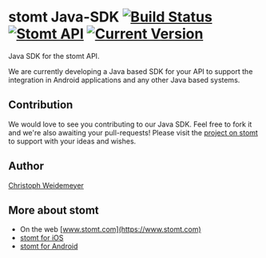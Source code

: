 # stomt Java-SDK [![Build Status](https://travis-ci.org/stomt/stomt-java-sdk.svg?branch=master)](https://travis-ci.org/stomt/stomt-java-sdk) [![Stomt API](https://img.shields.io/badge/stomt-v2.1.X-brightgreen.svg)](https://rest.stomt.com/) [![Current Version](https://img.shields.io/badge/version-beta-blue.svg)](https://github.com/stomt/sdk-java)

Java SDK for the stomt API.

We are currently developing a Java based SDK for your API to support the integration in Android applications and any other Java based systems.

## Contribution

We would love to see you contributing to our Java SDK. Feel free to fork it and we're also awaiting your pull-requests! Please visit the [project on stomt](https://www.stomt.com/sdk) to support with your ideas and wishes.

## Author

[Christoph Weidemeyer](https://github.com/ChrisWe)

## More about stomt

* On the web [www.stomt.com](https://www.stomt.com)
* [stomt for iOS](http://stomt.co/ios)
* [stomt for Android](http://stomt.co/android)
